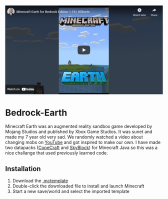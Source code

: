 [![YouTube Short](/bedrock-earth.png)](https://www.youtube.com/watch?v=vFGYWKiRhl8)

# Bedrock-Earth
Minecraft Earth was an augmented reality sandbox game developed by Mojang Studios and published by Xbox Game Studios. It was sunet and made my 7 year old very sad. We randomly watched a video about changing mobs on [YouTube](https://www.youtube.com/watch?v=OI1mfEEBZEM) and got inspired to make our own. I have made two datapacks ([CopeCraft](https://github.com/kirbycope/CopeCraft) and [SkyBlock](https://github.com/kirbycope/SkyBlock)) for Minecraft Java so this was a nice challange that used previously learned code.

## Installation
1. Download the [.mctemplate](https://github.com/kirbycope/Bedrock-Earth/raw/main/Bedrock-Earth.mctemplate)
1. Double-click the downloaded file to install and launch Minecraft
1. Start a new save/world and select the imported template

